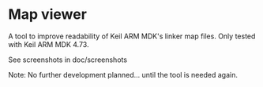 Map viewer
==========
A tool to improve readability of Keil ARM MDK's linker map files.
Only tested with Keil ARM MDK 4.73.

See screenshots in doc/screenshots

Note: No further development planned... until the tool is needed again.